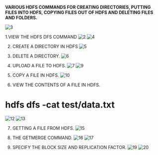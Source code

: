 **VARIOUS HDFS COMMANDS FOR CREATING DIRECTORIES, PUTTING FILES INTO HDFS, COPYING FILES OUT OF HDFS AND DELETING FILES AND FOLDERS.**

![3](https://user-images.githubusercontent.com/63012770/86061470-7df6d800-ba84-11ea-929d-9e607f274a24.png)

1.VIEW THE HDFS DFS COMMAND
![2](https://user-images.githubusercontent.com/63012770/86061465-7cc5ab00-ba84-11ea-9b56-f47a12074779.png)
![4](https://user-images.githubusercontent.com/63012770/86061474-7f280500-ba84-11ea-8062-c2edf8682627.png)

2. CREATE A DIRECTORY IN HDFS
![5](https://user-images.githubusercontent.com/63012770/86061477-7fc09b80-ba84-11ea-9069-312311705bb7.png)

3. DELETE A DIRECTORY.
![6](https://user-images.githubusercontent.com/63012770/86061478-80593200-ba84-11ea-9ccc-ff7729091ea4.png)

4. UPLOAD A FILE TO HDFS.
![7](https://user-images.githubusercontent.com/63012770/86061481-80f1c880-ba84-11ea-8c18-b371ecf527be.png)
![9](https://user-images.githubusercontent.com/63012770/86061488-82bb8c00-ba84-11ea-9830-d658f7af2b57.png)

5. COPY A FILE IN HDFS.
![10](https://user-images.githubusercontent.com/63012770/86061491-83ecb900-ba84-11ea-9565-538435ad7a30.png)

6. VIEW THE CONTENTS OF A FILE IN HDFS.

  # hdfs dfs -cat test/data.txt
  
  
![12](https://user-images.githubusercontent.com/63012770/86061495-85b67c80-ba84-11ea-9634-bb8dba0608d8.png)
![13](https://user-images.githubusercontent.com/63012770/86061499-86e7a980-ba84-11ea-84c9-047179bc2f9b.png)

7. GETTING A FILE FROM HDFS.
![15](https://user-images.githubusercontent.com/63012770/86061502-88b16d00-ba84-11ea-833a-b2ac3cd56a9c.png)

8. THE GETMERGE COMMAND.
![16](https://user-images.githubusercontent.com/63012770/86061503-88b16d00-ba84-11ea-9a14-71f21b186f4f.png)
![17](https://user-images.githubusercontent.com/63012770/86061504-894a0380-ba84-11ea-869d-727cc113ce69.png)

9. SPECIFY THE BLOCK SIZE AND REPLICATION FACTOR.
![19](https://user-images.githubusercontent.com/63012770/86061507-89e29a00-ba84-11ea-82b1-d6063030e536.png)
![20](https://user-images.githubusercontent.com/63012770/86061509-89e29a00-ba84-11ea-8466-3c37b69905dd.png)
